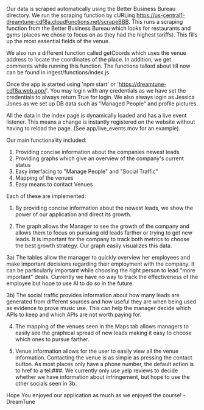 Our data is scraped automatically using the Better Business Bureau directory. We run the scraping function by cURLing https://us-central1-dreamtune-cdf8a.cloudfunctions.net/scrapeBBB. This runs a scraping function from the Better Business Bureau which looks for restaurants and gyms (places we chose to focus on as they had the highest tariffs). This fills up the most essential fields of the venue.

We also run a different function called getCoords which uses the venue address to locate the coordinates of the place. In addition, we get comments while running this function. The functions talked about till now can be found in ingest/functions/index.js

Once the app is started using 'npm start' or 'https://dreamtune-cdf8a.web.app/'. You may login with any credentials as we have set the credentials to always return True for login. We also always login as Jessica Jones as we set up DB data such as "Managed People" and profile pictures.

All the data in the index page is dynamically loaded and has a live event listener. This means a change is instantly registered on the website without having to reload the page. (See app/live_events.mov for an example).

Our main functionality included:
1) Providing concise information about the companies newest leads
2) Providing graphs which give an overview of the company's current status
3) Easy interfacing to "Manage People" and "Social Traffic"
4) Mapping of the venues
5) Easy means to contact Venues

Each of these are implemented:

1) By providing concise information about the newest leads, we show the power of our application and direct its growth.

2) The graph allows the Manager to see the growth of the company and allows them to focus on pursuing old leads farther or trying to get new leads. It is important for the company to track both metrics to choose the best growth strategy. Our graph easily visualizes this data.

3a) The tables allow the manager to quickly overview her employees and make important decisions regarding their employment with the company. It can be particularly important while choosing the right person to lead "more important" deals. Currently we have no way to track the effectiveness of the employee but hope to use AI to do so in the future.

3b) The social traffic provides information about how many leads are generated from different sources and how useful they are when being used as evidence to prove music use. This can help the manager decide which APIs to keep and which APIs are not worth paying for.

4) The mapping of the venues seen in the Maps tab allows managers to easily see the graphical spread of new leads making it easy to choose which ones to pursue farther.

5) Venue information allows for the user to easily view all the venue information. Contacting the venue is as simple as pressing the contact button. As most places only have a phone number, the default action is to href to a tel:###. We currently only use yelp reviews to decide whether we have information about infringement, but hope to use the other socials seen in 3b. 

Hope You enjoyed our application as much as we enjoyed the course!
-DreamTune